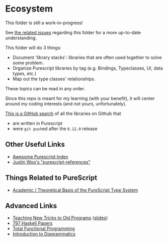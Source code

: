 # Ecosystem

This folder is still a work-in-progress!

See [the related issues](https://github.com/JordanMartinez/purescript-jordans-reference/issues?q=is%3Aissue+is%3Aopen+label%3AEcosystem) regarding this folder for a more up-to-date understanding.


This folder will do 3 things:
- Document 'library stacks': libraries that are often used together to solve some problem.
- Organize Purescript libraries by tag (e.g. Bindings, Typeclasses, UI, data types, etc.)
- Map out the type classes' relationships.

These topics can be read in any order.

Since this repo is meant for my learning (with your benefit), it will center around my coding interests (and not yours, unfortunately).

[This is a GitHub search](https://github.com/search?utf8=%E2%9C%93&q=language%3APureScript+pushed%3A%3E2018-05-21+language%3APureScript&type=Repositories&ref=advsearch&l=PureScript&l=) of all the libraries on Github that
- are written in Purescript
- were `git push`ed after the `0.12.0` release

## Other Useful Links

- [Awesome Purescript Index](https://github.com/passy/awesome-purescript)
- [Justin Woo's "purescript-references"](https://purescript-resources.readthedocs.io/en/latest/index.html)

## Things Related to PureScript

- [Academic / Theoretical Basis of the PureScript Type System](https://discourse.purescript.org/t/academic-theoretical-basis-of-the-purescript-type-system/748)

## Advanced Links

- [Teaching New Tricks to Old Programs](https://www.youtube.com/watch?v=vzLK_xE9Zy8) ([slides](http://conal.net/talks/teaching-new-tricks-to-old-programs.pdf))
- [797 Haskell Papers](https://mitchellwrosen.github.io/haskell-papers/)
- [Total Functional Programming](http://www.jucs.org/jucs_10_7/total_functional_programming)
- [Introduction to Diagrammatics](https://www.youtube.com/watch?v=BYhk52dMEe0)
